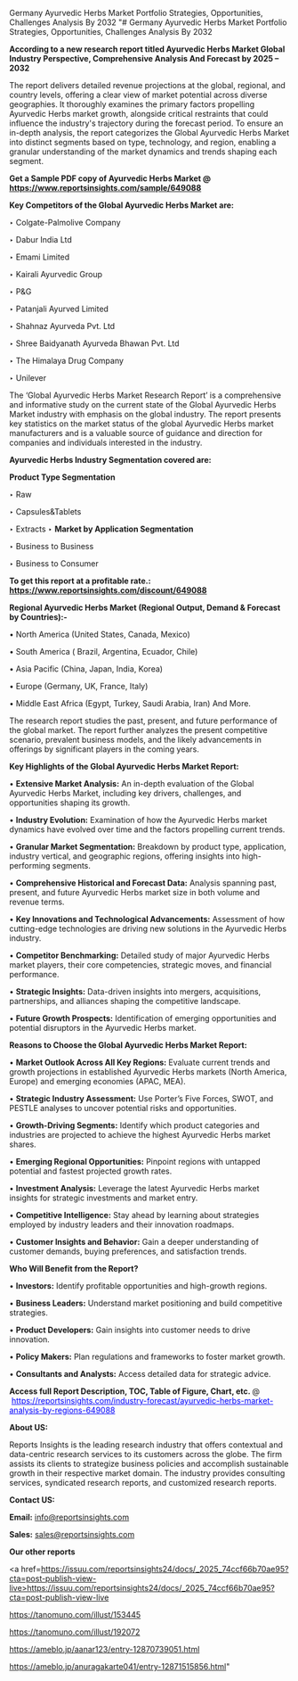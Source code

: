Germany Ayurvedic Herbs Market Portfolio Strategies, Opportunities, Challenges Analysis By 2032
"# Germany Ayurvedic Herbs Market Portfolio Strategies, Opportunities, Challenges Analysis By 2032

<strong>According to a new research report titled Ayurvedic Herbs Market Global Industry Perspective, Comprehensive Analysis And Forecast by 2025 – 2032</strong>

The report delivers detailed revenue projections at the global, regional, and country levels, offering a clear view of market potential across diverse geographies. It thoroughly examines the primary factors propelling Ayurvedic Herbs market growth, alongside critical restraints that could influence the industry's trajectory during the forecast period. To ensure an in-depth analysis, the report categorizes the Global Ayurvedic Herbs Market into distinct segments based on type, technology, and region, enabling a granular understanding of the market dynamics and trends shaping each segment.

<strong>Get a Sample PDF copy of Ayurvedic Herbs Market </strong><strong>@<a href=https://www.reportsinsights.com/sample/649088 style=color:#0000ff;> https://www.reportsinsights.com/sample/649088</a></strong></font>

<strong>Key Competitors of the Global Ayurvedic Herbs Market are:</strong>

‣ Colgate-Palmolive Company

‣ Dabur India Ltd

‣ Emami Limited

‣ Kairali Ayurvedic Group

‣ P&G

‣ Patanjali Ayurved Limited

‣ Shahnaz Ayurveda Pvt. Ltd

‣ Shree Baidyanath Ayurveda Bhawan Pvt. Ltd

‣ The Himalaya Drug Company

‣ Unilever

The ‘Global Ayurvedic Herbs Market Research Report’ is a comprehensive and informative study on the current state of the Global Ayurvedic Herbs Market industry with emphasis on the global industry. The report presents key statistics on the market status of the global Ayurvedic Herbs market manufacturers and is a valuable source of guidance and direction for companies and individuals interested in the industry.

<strong>Ayurvedic Herbs Industry Segmentation covered are:</strong>

<strong>Product Type Segmentation</strong>

‣ Raw

‣ Capsules&Tablets

‣ Extracts
‣ 
<strong>Market by Application Segmentation</strong>

‣ Business to Business

‣ Business to Consumer

<strong>To get this report at a profitable rate.: <a href=https://www.reportsinsights.com/discount/649088 style=color:#0000ff;>https://www.reportsinsights.com/discount/649088</a></strong></font>

<strong>Regional Ayurvedic Herbs Market (Regional Output, Demand &amp; Forecast by Countries):-</strong>

• North America (United States, Canada, Mexico)

• South America ( Brazil, Argentina, Ecuador, Chile)

• Asia Pacific (China, Japan, India, Korea)

• Europe (Germany, UK, France, Italy)

• Middle East Africa (Egypt, Turkey, Saudi Arabia, Iran) And More.

The research report studies the past, present, and future performance of the global market. The report further analyzes the present competitive scenario, prevalent business models, and the likely advancements in offerings by significant players in the coming years.

<strong>Key Highlights of the Global Ayurvedic Herbs Market Report:</strong>

• <strong>Extensive Market Analysis:</strong> An in-depth evaluation of the Global Ayurvedic Herbs Market, including key drivers, challenges, and opportunities shaping its growth.

• <strong>Industry Evolution:</strong> Examination of how the Ayurvedic Herbs market dynamics have evolved over time and the factors propelling current trends.

• <strong>Granular Market Segmentation:</strong> Breakdown by product type, application, industry vertical, and geographic regions, offering insights into high-performing segments.

• <strong>Comprehensive Historical and Forecast Data:</strong> Analysis spanning past, present, and future Ayurvedic Herbs market size in both volume and revenue terms.

• <strong>Key Innovations and Technological Advancements:</strong> Assessment of how cutting-edge technologies are driving new solutions in the Ayurvedic Herbs industry.

• <strong>Competitor Benchmarking:</strong> Detailed study of major Ayurvedic Herbs market players, their core competencies, strategic moves, and financial performance.

• <strong>Strategic Insights:</strong> Data-driven insights into mergers, acquisitions, partnerships, and alliances shaping the competitive landscape.

• <strong>Future Growth Prospects:</strong> Identification of emerging opportunities and potential disruptors in the Ayurvedic Herbs market.

<strong>Reasons to Choose the Global Ayurvedic Herbs Market Report:</strong>

• <strong>Market Outlook Across All Key Regions:</strong> Evaluate current trends and growth projections in established Ayurvedic Herbs markets (North America, Europe) and emerging economies (APAC, MEA).

• <strong>Strategic Industry Assessment:</strong> Use Porter’s Five Forces, SWOT, and PESTLE analyses to uncover potential risks and opportunities.

• <strong>Growth-Driving Segments:</strong> Identify which product categories and industries are projected to achieve the highest Ayurvedic Herbs market shares.

• <strong>Emerging Regional Opportunities:</strong> Pinpoint regions with untapped potential and fastest projected growth rates.

• <strong>Investment Analysis:</strong> Leverage the latest Ayurvedic Herbs market insights for strategic investments and market entry.

• <strong>Competitive Intelligence:</strong> Stay ahead by learning about strategies employed by industry leaders and their innovation roadmaps.

• <strong>Customer Insights and Behavior:</strong> Gain a deeper understanding of customer demands, buying preferences, and satisfaction trends.

<strong>Who Will Benefit from the Report?</strong>

• <strong>Investors:</strong> Identify profitable opportunities and high-growth regions.

• <strong>Business Leaders:</strong> Understand market positioning and build competitive strategies.

• <strong>Product Developers:</strong> Gain insights into customer needs to drive innovation.

• <strong>Policy Makers:</strong> Plan regulations and frameworks to foster market growth.

• <strong>Consultants and Analysts:</strong> Access detailed data for strategic advice.
</ul>
<strong>Access full Report Description, TOC, Table of Figure, Chart, etc. </strong>@  <a href=https://reportsinsights.com/industry-forecast/ayurvedic-herbs-market-analysis-by-regions-649088 style=color:#0000ff;>https://reportsinsights.com/industry-forecast/ayurvedic-herbs-market-analysis-by-regions-649088</a></font>

<strong><strong>About US</strong>:</strong>

Reports Insights is the leading research industry that offers contextual and data-centric research services to its customers across the globe. The firm assists its clients to strategize business policies and accomplish sustainable growth in their respective market domain. The industry provides consulting services, syndicated research reports, and customized research reports.

<strong>Contact US:</strong>

<p class=""""><b>Email:</b> <a href=mailto:info@reportsinsights.com>info@reportsinsights.com</a></p>
<p class=""""><b>Sales:</b> <a href=mailto:sales@reportsinsights.com>sales@reportsinsights.com</a></p>

<strong>Our other reports</strong>

<a href=https://issuu.com/reportsinsights24/docs/_2025_74ccf66b70ae95?cta=post-publish-view-live>https://issuu.com/reportsinsights24/docs/_2025_74ccf66b70ae95?cta=post-publish-view-live</a>

<a href=https://tanomuno.com/illust/153445>https://tanomuno.com/illust/153445</a>

<a href=https://tanomuno.com/illust/192072>https://tanomuno.com/illust/192072</a>

<a href=https://ameblo.jp/aanar123/entry-12870739051.html>https://ameblo.jp/aanar123/entry-12870739051.html</a>

<a href=https://ameblo.jp/anuragakarte041/entry-12871515856.html>https://ameblo.jp/anuragakarte041/entry-12871515856.html</a>"
